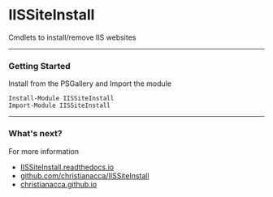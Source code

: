 # IISSiteInstall

Cmdlets to install/remove IIS websites

---

### Getting Started

Install from the PSGallery and Import the module

    Install-Module IISSiteInstall
    Import-Module IISSiteInstall

---

### What's next?

For more information

* [IISSiteInstall.readthedocs.io](http://IISSiteInstall.readthedocs.io)
* [github.com/christianacca/IISSiteInstall](https://github.com/christianacca/IISSiteInstall)
* [christianacca.github.io](https://christianacca.github.io)
